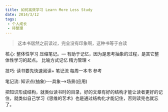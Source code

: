 ```yaml
---
title: 如何高效学习 Learn More Less Study
date: 2014/3/12
tags:
 - 个人成长
 - 待整理
---
```


>这本书居然之前读过，完全没有印象啊，这种书等于白读

核心: 
   整体性学习
  压缩笔记。— 有助于记忆，因为是思考抽象的过程，是其它整体性学习的起点。
  比喻方式记忆
  精力管理 <<The Power Of Full Engagement>

技巧:
读书要先快速阅读+ 笔记流 每周一本书 参考<Break through Rapid Reading>

笔记流: 知识点(抽象)---具象-->场景(应用)


把知识形成结构，就类似读书时的目录，好的文章有好的结构才能让读者更好的记住，就类似自己学习《思维的艺术》也是通过结构化才能记住，否则读完也就忘了。
